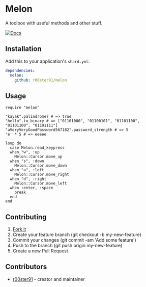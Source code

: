# Melon

A toolbox with useful methods and other stuff.

[![Docs](https://img.shields.io/badge/docs-available-brightgreen.svg)](https://r00ster91.github.io/melon/)

## Installation

Add this to your application's `shard.yml`:

```yaml
dependencies:
  melon:
    github: r00ster91/melon
```

## Usage

```Crystal
require "melon"

"kayak".palindrome? # => true
"hello".to_binary # => ["01101000", "01100101", "01101100", "01101100", "01101111"]
"aVeryVeryGoodPassword567182".password_strength # => 5
'e' * 5 # => eeeee

loop do
  case Melon.read_keypress
  when "w", :up
    Melon::Cursor.move_up
  when "s", :down
    Melon::Cursor.move_down
  when "a", :left
    Melon::Cursor.move_right
  when "d", :right
    Melon::Cursor.move_left
  when :enter, :space
    break
  end
end
```

## Contributing

1. [Fork it](https://github.com/r00ster91/melon/fork)
2. Create your feature branch (git checkout -b my-new-feature)
3. Commit your changes (git commit -am 'Add some feature')
4. Push to the branch (git push origin my-new-feature)
5. Create a new Pull Request

## Contributors

- [r00ster91](https://github.com/r00ster91) - creator and maintainer
